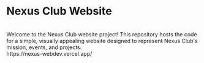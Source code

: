 <h1>Nexus Club Website</h1>
<br>
Welcome to the Nexus Club website project! This repository hosts the code for a simple, visually appealing website designed to represent Nexus Club's mission, events, and projects.
<br>
https://nexus-webdev.vercel.app/
